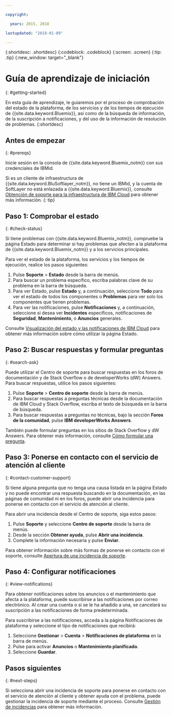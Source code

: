 ```yaml
---

copyright:

  years: 2015, 2018

lastupdated: "2018-01-09"

---
```


{:shortdesc: .shortdesc}
{:codeblock: .codeblock}
{:screen: .screen}
{:tip: .tip}
{:new_window: target="_blank"}

# Guía de aprendizaje de iniciación
{: #getting-started}

En esta guía de aprendizaje, le guiaremos por el proceso de comprobación del estado de la plataforma, de los servicios y de los tiempos de ejecución de {{site.data.keyword.Bluemix}}, así como de la búsqueda de información, de la suscripción a notificaciones, y del uso de la información de resolución de problemas.
{:shortdesc}

## Antes de empezar
{: #prereqs}

Inicie sesión en la consola de {{site.data.keyword.Bluemix_notm}} con sus credenciales de IBMid.

Si es un cliente de infraestructura de {{site.data.keyword.BluSoftlayer_notm}}, no tiene un IBMid, y la cuenta de SoftLayer no está enlazada a {{site.data.keyword.Bluemix}}, consulte [Obtención de soporte para la infraestructura de IBM Cloud](/docs/customer-portal/cpsupport.html#customerportal_support) para obtener más información.
{: tip}

## Paso 1: Comprobar el estado
{: #check-status}

Si tiene problemas con {{site.data.keyword.Bluemix_notm}}, compruebe la página Estado para determinar si hay problemas que afecten a la plataforma de {{site.data.keyword.Bluemix_notm}} y a los servicios principales.

Para ver el estado de la plataforma, los servicios y los tiempos de ejecución, realice los pasos siguientes:
  1. Pulse **Soporte** > **Estado** desde la barra de menús.  
  2. Para buscar un problema específico, escriba palabras clave de su problema en la barra de búsqueda.
  3. Para ver Estado, pulse **Estado** y, a continuación, seleccione **Todo** para ver el estado de todos los componentes o **Problemas** para ver solo los componentes que tienen problemas.
  4. Para ver las notificaciones, pulse **Notificaciones** y, a continuación, seleccione si desea ver **Incidentes** específicos, notificaciones de **Seguridad**, **Mantenimiento**, o **Anuncios** generales.

Consulte [Visualización del estado y las notificaciones de IBM Cloud](/docs/get-support/ViewStatus.html#viewing-bluemix-status) para obtener más información sobre cómo utilizar la página Estado.

## Paso 2: Buscar respuestas y formular preguntas
{: #search-ask}

Puede utilizar el Centro de soporte para buscar respuestas en los foros de documentación y de Stack Overflow o de developerWorks (dW) Answers. Para buscar respuestas, utilice los pasos siguientes:
  1. Pulse **Soporte** > **Centro de soporte** desde la barra de menús.
  2. Para buscar respuestas a preguntas técnicas desde la documentación de IBM Cloud y Stack Overflow, escriba el texto de búsqueda en la barra de búsqueda.
  3. Para buscar respuestas a preguntas no técnicas, bajo la sección **Foros de la comunidad**, pulse **IBM developerWorks Answers**.

También puede formular preguntas en los sitios de Stack Overflow y dW Answers. Para obtener más información, consulte [Cómo formular una pregunta](/docs/get-support/howtogetsupport.html#asking-a-question).

## Paso 3: Ponerse en contacto con el servicio de atención al cliente
{: #contact-customer-support}

Si tiene alguna pregunta que no tenga una causa listada en la página Estado y no puede encontrar una respuesta buscando en la documentación, en las páginas de comunidad ni en los foros, puede abrir una incidencia para ponerse en contacto con el servicio de atención al cliente.

Para abrir una incidencia desde el Centro de soporte, siga estos pasos:
  1. Pulse **Soporte** y seleccione **Centro de soporte** desde la barra de menús.
  2. Desde la sección **Obtener ayuda**, pulse **Abrir una incidencia**.
  3. Complete la información necesaria y pulse **Enviar**.

Para obtener información sobre más formas de ponerse en contacto con el soporte, consulte [Apertura de una incidencia de soporte](/docs/get-support/howtogetsupport.html#open-ticket).

## Paso 4: Configurar notificaciones
{: #view-notifications}

Para obtener notificaciones sobre los anuncios o el mantenimiento que afecta a la plataforma, puede suscribirse a las notificaciones por correo electrónico. Al crear una cuenta o si se le ha añadido a una, se cancelará su suscripción a las notificaciones de forma predeterminada.

Para suscribirse a las notificaciones, acceda a la página Notificaciones de plataforma y seleccione el tipo de notificaciones que recibirá:
  1. Seleccione **Gestionar** > **Cuenta** > **Notificaciones de plataforma** en la barra de menús.
  2. Pulse para activar **Anuncios** o **Mantenimiento planificado**.
  3. Seleccione **Guardar**.

## Pasos siguientes
{: #next-steps}

Si selecciona abrir una incidencia de soporte para ponerse en contacto con el servicio de atención al cliente y obtener ayuda con el problema, puede gestionar la incidencia de soporte mediante el proceso. Consulte [Gestión de incidencias](/docs/get-support/mantick.html#check-ticket-status) para obtener más información.
